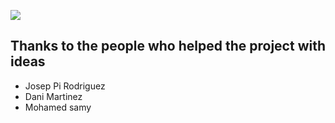 ![](https://github.com/ehabhussein/AutoGadgetFS/raw/master/screenshots/agfslogos.png)

## Thanks to the people who helped the project with ideas

* Josep Pi Rodriguez
* Dani Martinez
* Mohamed samy
